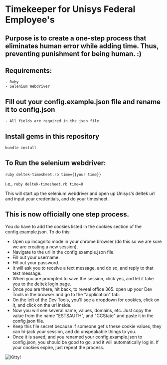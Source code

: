 # Timekeeper for Unisys Federal Employee's

## Purpose is to create a one-step process that eliminates human error while adding time. Thus, preventing punishment for being human. :)

## Requirements:
	- Ruby
	- Selenium Webdriver

## Fill out your config.example.json file and rename it to config.json
	- All fields are required in the json file.

## Install gems in this repository
`bundle install`

## To Run the selenium webdriver:
`ruby deltek-timesheet.rb time={{your time}}`

i.e., `ruby deltek-timesheet.rb time=8`

This will start up the selenium webdriver and open up Unisys's deltek url and input your credentials, and do your timesheet.

## This is now officially one step process.
You do have to add the cookies listed in the cookies section of the config.example.json. To do this:
  - Open up incognito mode in your chrome browser (do this so we are sure we are creating a new session).
  - Navigate to the url in the config.example.json file.
  - Fill out your username.
  - Fill out your password.
  - It will ask you to receive a text message, and do so, and reply to that text message.
  - When you are prompted to save the session, click yes, and let it take you to the deltek login page.
  - Once you are there, hit back, to reveal office 365. open up your Dev Tools in the browser and go to the "application" tab.
  - On the left of the Dev Tools, you'll see a dropdown for cookies, click on it, and click on the url inside.
  - Now you will see several name, values, domains, etc. Just copy the value from the name "ESTSAUTH", and "CCState" and paste it in the config.json file.
  - Keep this file secret because if someone get's these cookie values, they can hi-jack your session, and do unspeakable things to you.
  - Once it is saved, and you renamed your config.example.json to config.json, you should be good to go, and it will automatically log in. If your cookies expire, just repeat the process.

![Kitty!](https://media.giphy.com/media/vFKqnCdLPNOKc/giphy.gif)